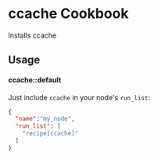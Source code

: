 ccache Cookbook
===============
Installs ccache

Usage
-----
#### ccache::default

Just include `ccache` in your node's `run_list`:

```json
{
  "name":"my_node",
  "run_list": [
    "recipe[ccache]"
  ]
}
```
